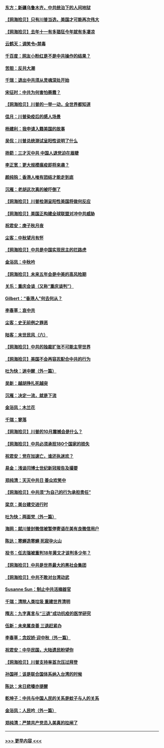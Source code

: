 #### [东方：新疆乌鲁木齐，中共统治下的人间地狱](../pages/nsc993/n12466075.md?t=10102051) 
#### [【网海拾贝】只有川普当选，美国才可能再次伟大](../pages/nsc993/n12466013.md?t=10102051) 
#### [【网海拾贝】去年十一有多猖狂今年就有多凄凉](../pages/nsc993/n12463649.md?t=10102051) 
#### [云鹤天：调笑令▪禁毒](../pages/nsc993/n12462975.md?t=10102051) 
#### [千百度：网友小粉红是不是中共操作的结果？](../pages/nsc993/n12461025.md?t=10102051) 
#### [苦胆：反共大潮](../pages/nsc993/n12459469.md?t=10102051) 
#### [千瑞：退出中共须从灵魂深处开始](../pages/nsc993/n12459437.md?t=10102051) 
#### [宋征时：中共为何害怕蔡霞？](../pages/nsc993/n12459097.md?t=10102051) 
#### [【网海拾贝】川普的一举一动，全世界都知道](../pages/nsc993/n12458825.md?t=10102051) 
#### [佳月：川普染疫后的感人场景](../pages/nsc993/n12456994.md?t=10102051) 
#### [杨建利：我申请入籍美国的故事](../pages/nsc993/n12455635.md?t=10102051) 
#### [吴侃：川普总统测试呈阳性说明了什么](../pages/nsc993/n12451869.md?t=10102051) 
#### [扬箭：三才灭中共 中国人退党迫在眉睫](../pages/nsc993/n12451842.md?t=10102051) 
#### [李正宽：更大规模瘟疫即将来袭？](../pages/nsc993/n12451455.md?t=10102051) 
#### [颜纯钩：香港人唯有团结才能走到底](../pages/nsc993/n12450870.md?t=10102051) 
#### [沉雁：老胡这次真的被吓倒了](../pages/nsc993/n12449796.md?t=10102051) 
#### [【网海拾贝】川普检测呈阳性美国将做何反应](../pages/nsc993/n12449042.md?t=10102051) 
#### [【网海拾贝】美国正构建全球联盟对冲中共威胁](../pages/nsc993/n12446580.md?t=10102051) 
#### [祝君安：庚子秋月夜](../pages/nsc993/n12445870.md?t=10102051) 
#### [尘客：中秋望月有怀](../pages/nsc993/n12444632.md?t=10102051) 
#### [【网海拾贝】中共是中国实现民主的拦路虎](../pages/nsc993/n12443573.md?t=10102051) 
#### [金浴凤：中秋吟](../pages/nsc993/n12441773.md?t=10102051) 
#### [【网海拾贝】未来五年会是中美的高风险期](../pages/nsc993/n12440760.md?t=10102051) 
#### [关乐：重庆会谈（又称“重庆谈判”）](../pages/nsc993/n12437525.md?t=10102051) 
#### [Gilbert：“香港人”何去何从？](../pages/nsc993/n12435894.md?t=10102051) 
#### [李春草：哀中共](../pages/nsc993/n12435874.md?t=10102051) 
#### [尘客：史无前例之罪恶](../pages/nsc993/n12435762.md?t=10102051) 
#### [陆客：末世民风（六）](../pages/nsc993/n12435354.md?t=10102051) 
#### [【网海拾贝】中共的独裁扩张不可能主宰世界](../pages/nsc993/n12435151.md?t=10102051) 
#### [【网海拾贝】美国不会再容忍配合中共的行为](../pages/nsc993/n12433808.md?t=10102051) 
#### [吐为快：迷中醒（外一篇）](../pages/nsc993/n12433585.md?t=10102051) 
#### [吴新：越胡挣扎死越突](../pages/nsc993/n12433562.md?t=10102051) 
#### [沉雁：决定一流，就是下流](../pages/nsc993/n12432128.md?t=10102051) 
#### [金浴凤：木兰花](../pages/nsc993/n12432124.md?t=10102051) 
#### [千瑞：寥落](../pages/nsc993/n12432071.md?t=10102051) 
#### [【网海拾贝】川普的10月震撼会是什么？](../pages/nsc993/n12431624.md?t=10102051) 
#### [【网海拾贝】中共必须承担180个国家的损失](../pages/nsc993/n12428893.md?t=10102051) 
#### [祝君安：党在加速亡，谁还执迷欢？](../pages/nsc993/n12428652.md?t=10102051) 
#### [易金：浅谈闫博士世纪新冠报告及撮要](../pages/nsc993/n12426822.md?t=10102051) 
#### [郑纯清：天灭中共日 善众欢笑中](../pages/nsc993/n12426784.md?t=10102051) 
#### [【网海拾贝】中共须“为自己的行为承担责任”](../pages/nsc993/n12426067.md?t=10102051) 
#### [梁京：美台建交进行时](../pages/nsc993/n12424066.md?t=10102051) 
#### [吐为快：两面党（外一篇）](../pages/nsc993/n12424043.md?t=10102051) 
#### [海网：就川普封微信被暂停寄语在美有良微信用户](../pages/nsc993/n12424021.md?t=10102051) 
#### [陈达：寒蝉造寒蝉 死寂孕火山](../pages/nsc993/n12423958.md?t=10102051) 
#### [投书：任志强被重判18年黄文才该判多少年？](../pages/nsc993/n12423672.md?t=10102051) 
#### [【网海拾贝】中共是世界最大的黑社会集团](../pages/nsc993/n12423543.md?t=10102051) 
#### [【网海拾贝】中共不敢对台湾动武](../pages/nsc993/n12421418.md?t=10102051) 
#### [Susanne Sun：制止中共活摘器官](../pages/nsc993/n12419654.md?t=10102051) 
#### [千瑞：清除人类垃圾 重建世界清明](../pages/nsc993/n12419414.md?t=10102051) 
#### [隋志：九字真言与“三退”成功抗疫的医学研究](../pages/nsc993/n12419248.md?t=10102051) 
#### [伍新：未来属良善 三退赶紧办](../pages/nsc993/n12418496.md?t=10102051) 
#### [李春草：念奴娇·迎中秋（外一篇）](../pages/nsc993/n12418465.md?t=10102051) 
#### [祝君安：中华民国，大陆遗民盼望你](../pages/nsc993/n12418089.md?t=10102051) 
#### [【网海拾贝】川普支持率首次压过拜登](../pages/nsc993/n12418050.md?t=10102051) 
#### [孙国祥：该是联合国体系纳入台湾的时候](../pages/nsc993/n12417369.md?t=10102051) 
#### [陈达：末日悲嚎亦提醒](../pages/nsc993/n12416736.md?t=10102051) 
#### [乾坤子：中共与中国人民的关系是蚊子与人的关系](../pages/nsc993/n12416632.md?t=10102051) 
#### [金浴凤：人民吟（外一篇）](../pages/nsc993/n12416567.md?t=10102051) 
#### [郑纯清：严禁共产党员入美真的拉闸了](../pages/nsc993/n12416550.md?t=10102051) 

----
#### [ >>> 更早内容 <<< ](../indexes/nsc993-earlier.md)
